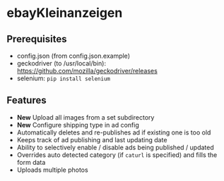 # ebayKleinanzeigen

## Prerequisites

* config.json (from config.json.example)
* geckodriver (to /usr/local/bin): https://github.com/mozilla/geckodriver/releases
* selenium: ```pip install selenium```

## Features

- **New** Upload all images from a set subdirectory
- **New** Configure shipping type in ad config
- Automatically deletes and re-publishes ad if existing one is too old
- Keeps track of ad publishing and last updating date
- Ability to selectively enable / disable ads being published / updated
- Overrides auto detected category (if `caturl` is specified) and fills the form data
- Uploads multiple photos


